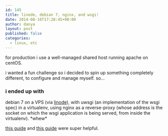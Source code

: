 ```yaml
---
id: 145
title: linode, debian 7, nginx, and wsgi!
date: 2014-08-16T17:28:45+00:00
author: danya
layout: post
published: false
categories:
  - linux, etc
---
```

for production i use a well-managed shared host running apache on centOS.

i wanted a fun challenge so i decided to spin up something completely different, to configure and manage myself. so&#8230;

<!--more-->

### i ended up with

debian 7 on a VPS (via [linode](http://linode.com)), with uwsgi (an implementation of the wsgi spec) in a virtualenv, using nginx as a reverse-proxy (whose address is the socket on which the wsgi application is being served, from inside the virtualenv). \*whew\*

[this guide](https://www.digitalocean.com/community/tutorials/how-to-deploy-python-wsgi-applications-using-uwsgi-web-server-with-nginx) and [this guide](https://www.digitalocean.com/community/tutorials/how-to-configure-the-nginx-web-server-on-a-virtual-private-server) were super helpful.
